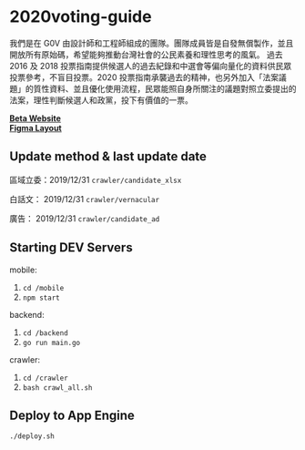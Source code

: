 # 2020voting-guide

我們是在 G0V 由設計師和工程師組成的團隊。團隊成員皆是自發無償製作，並且開放所有原始碼，希望能夠推動台灣社會的公民素養和理性思考的風氣。
過去 2016 及 2018 投票指南提供候選人的過去紀錄和中選會等偏向量化的資料供民眾投票參考，不盲目投票。2020 投票指南承襲過去的精神，也另外加入「法案議題」的質性資料、並且優化使用流程，民眾能照自身所關注的議題對照立委提出的法案，理性判斷候選人和政黨，投下有價值的一票。

**[Beta Website](https://voting-guide.appspot.com/)**  
**[Figma Layout](https://www.figma.com/file/K1nPlmHij67rcZVqse0tWjs4/%E6%8A%95%E7%A5%A8%E6%8C%87%E6%8C%87%E5%8D%97?node-id=1053%3A16729)**

## Update method & last update date

區域立委：2019/12/31
`crawler/candidate_xlsx`

白話文： 2019/12/31
`crawler/vernacular`

廣告： 2019/12/31
`crawler/candidate_ad`

## Starting DEV Servers

mobile:

1. `cd /mobile`
2. `npm start`

backend:

1. `cd /backend`
2. `go run main.go`

crawler:

1. `cd /crawler`
2. `bash crawl_all.sh`

## Deploy to App Engine

`./deploy.sh`
